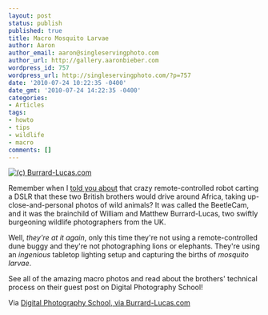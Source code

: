 ```yaml
---
layout: post
status: publish
published: true
title: Macro Mosquito Larvae
author: Aaron
author_email: aaron@singleservingphoto.com
author_url: http://gallery.aaronbieber.com
wordpress_id: 757
wordpress_url: http://singleservingphoto.com/?p=757
date: '2010-07-24 10:22:35 -0400'
date_gmt: '2010-07-24 14:22:35 -0400'
categories:
- Articles
tags:
- howto
- tips
- wildlife
- macro
comments: []
---
```

[![(c)
Burrard-Lucas.com](/wp-content/uploads/2010/07/set-up-300x199.jpg "Lighting Setup")](http://digital-photography-school.com/macro-photography-mosquitoes-emerging)

Remember when I [told you
about](/articles/2010/04/21/burrard-lucases-and-the-beetlecam/)
that crazy remote-controlled robot carting a DSLR that these two British
brothers would drive around Africa, taking up-close-and-personal photos
of wild animals? It was called the BeetleCam, and it was the brainchild
of William and Matthew Burrard-Lucas, two swiftly burgeoning wildlife
photographers from the UK.

Well, _they're at it again_, only this time they're not using a
remote-controlled dune buggy and they're not photographing lions or
elephants. They're using an _ingenious_ tabletop lighting setup and
capturing the births of _mosquito larvae_.

See all of the amazing macro photos and read about the brothers'
technical process on their guest post on Digital Photography School!

Via [Digital Photography School, via
Burrard-Lucas.com](http://digital-photography-school.com/macro-photography-mosquitoes-emerging)
